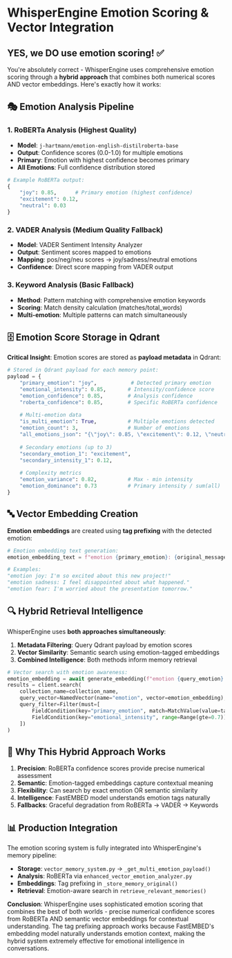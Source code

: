 # WhisperEngine Emotion Scoring & Vector Integration

## **YES, we DO use emotion scoring!** ✅

You're absolutely correct - WhisperEngine uses comprehensive emotion scoring through a **hybrid approach** that combines both numerical scores AND vector embeddings. Here's exactly how it works:

## 🎭 Emotion Analysis Pipeline

### 1. **RoBERTa Analysis** (Highest Quality)
- **Model**: `j-hartmann/emotion-english-distilroberta-base` 
- **Output**: Confidence scores (0.0-1.0) for multiple emotions
- **Primary**: Emotion with highest confidence becomes primary
- **All Emotions**: Full confidence distribution stored

```python
# Example RoBERTa output:
{
    "joy": 0.85,      # Primary emotion (highest confidence)
    "excitement": 0.12,
    "neutral": 0.03
}
```

### 2. **VADER Analysis** (Medium Quality Fallback)
- **Model**: VADER Sentiment Intensity Analyzer
- **Output**: Sentiment scores mapped to emotions
- **Mapping**: pos/neg/neu scores → joy/sadness/neutral emotions
- **Confidence**: Direct score mapping from VADER output

### 3. **Keyword Analysis** (Basic Fallback)
- **Method**: Pattern matching with comprehensive emotion keywords
- **Scoring**: Match density calculation (matches/total_words)
- **Multi-emotion**: Multiple patterns can match simultaneously

## 🗄️ Emotion Score Storage in Qdrant

**Critical Insight**: Emotion scores are stored as **payload metadata** in Qdrant:

```python
# Stored in Qdrant payload for each memory point:
payload = {
    "primary_emotion": "joy",           # Detected primary emotion
    "emotional_intensity": 0.85,       # Intensity/confidence score
    "emotion_confidence": 0.85,        # Analysis confidence
    "roberta_confidence": 0.85,        # Specific RoBERTa confidence
    
    # Multi-emotion data
    "is_multi_emotion": True,          # Multiple emotions detected
    "emotion_count": 3,                # Number of emotions
    "all_emotions_json": "{\"joy\": 0.85, \"excitement\": 0.12, \"neutral\": 0.03}",
    
    # Secondary emotions (up to 3)
    "secondary_emotion_1": "excitement",
    "secondary_intensity_1": 0.12,
    
    # Complexity metrics
    "emotion_variance": 0.82,          # Max - min intensity
    "emotion_dominance": 0.73          # Primary intensity / sum(all)
}
```

## 🔤 Vector Embedding Creation

**Emotion embeddings** are created using **tag prefixing** with the detected emotion:

```python
# Emotion embedding text generation:
emotion_embedding_text = f"emotion {primary_emotion}: {original_message}"

# Examples:
"emotion joy: I'm so excited about this new project!"
"emotion sadness: I feel disappointed about what happened."  
"emotion fear: I'm worried about the presentation tomorrow."
```

## 🔍 Hybrid Retrieval Intelligence

WhisperEngine uses **both approaches simultaneously**:

1. **Metadata Filtering**: Query Qdrant payload by emotion scores
2. **Vector Similarity**: Semantic search using emotion-tagged embeddings
3. **Combined Intelligence**: Both methods inform memory retrieval

```python
# Vector search with emotion awareness:
emotion_embedding = await generate_embedding(f"emotion {query_emotion}: {query}")
results = client.search(
    collection_name=collection_name,
    query_vector=NamedVector(name="emotion", vector=emotion_embedding),
    query_filter=Filter(must=[
        FieldCondition(key="primary_emotion", match=MatchValue(value=target_emotion)),
        FieldCondition(key="emotional_intensity", range=Range(gte=0.7))  # High intensity
    ])
)
```

## 🧠 Why This Hybrid Approach Works

1. **Precision**: RoBERTa confidence scores provide precise numerical assessment
2. **Semantic**: Emotion-tagged embeddings capture contextual meaning
3. **Flexibility**: Can search by exact emotion OR semantic similarity
4. **Intelligence**: FastEMBED model understands emotion tags naturally
5. **Fallbacks**: Graceful degradation from RoBERTa → VADER → Keywords

## 📊 Production Integration

The emotion scoring system is fully integrated into WhisperEngine's memory pipeline:

- **Storage**: `vector_memory_system.py` → `_get_multi_emotion_payload()`
- **Analysis**: RoBERTa via `enhanced_vector_emotion_analyzer.py`
- **Embeddings**: Tag prefixing in `_store_memory_original()`
- **Retrieval**: Emotion-aware search in `retrieve_relevant_memories()`

**Conclusion**: WhisperEngine uses sophisticated emotion scoring that combines the best of both worlds - precise numerical confidence scores from RoBERTa AND semantic vector embeddings for contextual understanding. The tag prefixing approach works because FastEMBED's embedding model naturally understands emotion context, making the hybrid system extremely effective for emotional intelligence in conversations.